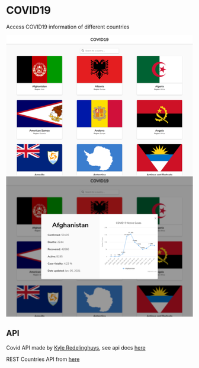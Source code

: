 # COVID19

Access COVID19 information of different countries

![Website-screenshot](https://github.com/gzheng0214/COVID19/blob/main/images/screenshot.png?raw=true) 
![Website-screenshot2](https://github.com/gzheng0214/COVID19/blob/main/images/screenshot2.png?raw=true)

## API
Covid API made by [Kyle Redelinghuys](https://covid19api.com/), see api docs [here](https://documenter.getpostman.com/view/10808728/SzS8rjbc)

REST Countries API from [here](https://restcountries.eu/)
